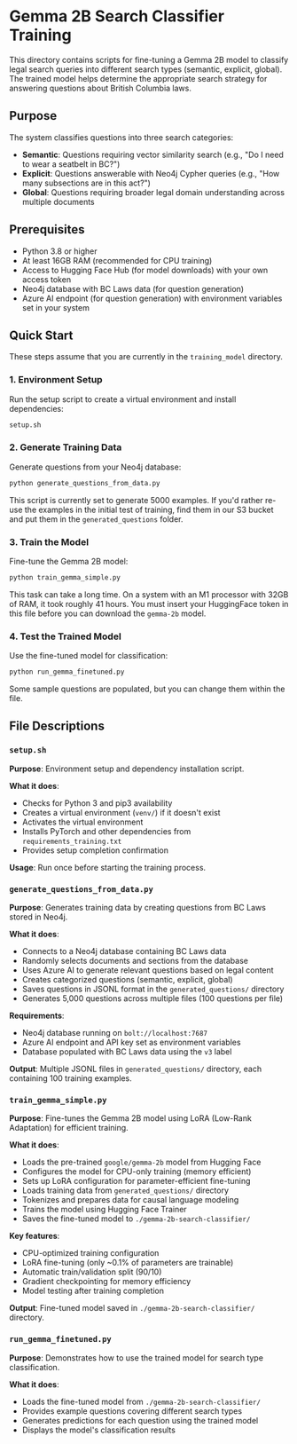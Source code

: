 # Gemma 2B Search Classifier Training

This directory contains scripts for fine-tuning a Gemma 2B model to classify legal search queries into different search types (semantic, explicit, global). The trained model helps determine the appropriate search strategy for answering questions about British Columbia laws.

## Purpose

The system classifies questions into three search categories:

- **Semantic**: Questions requiring vector similarity search (e.g., "Do I need to wear a seatbelt in BC?")
- **Explicit**: Questions answerable with Neo4j Cypher queries (e.g., "How many subsections are in this act?")
- **Global**: Questions requiring broader legal domain understanding across multiple documents

## Prerequisites

- Python 3.8 or higher
- At least 16GB RAM (recommended for CPU training)
- Access to Hugging Face Hub (for model downloads) with your own access token
- Neo4j database with BC Laws data (for question generation)
- Azure AI endpoint (for question generation) with environment variables set in your system

## Quick Start

These steps assume that you are currently in the `training_model` directory.

### 1. Environment Setup

Run the setup script to create a virtual environment and install dependencies:

```bash
setup.sh
```

### 2. Generate Training Data

Generate questions from your Neo4j database:

```bash
python generate_questions_from_data.py
```

This script is currently set to generate 5000 examples.
If you'd rather re-use the examples in the initial test of training, find them in our S3 bucket and put them in the `generated_questions` folder.

### 3. Train the Model

Fine-tune the Gemma 2B model:

```bash
python train_gemma_simple.py
```

This task can take a long time. On a system with an M1 processor with 32GB of RAM, it took roughly 41 hours.
You must insert your HuggingFace token in this file before you can download the `gemma-2b` model.

### 4. Test the Trained Model

Use the fine-tuned model for classification:

```bash
python run_gemma_finetuned.py
```

Some sample questions are populated, but you can change them within the file.

## File Descriptions

### `setup.sh`

**Purpose**: Environment setup and dependency installation script.

**What it does**:

- Checks for Python 3 and pip3 availability
- Creates a virtual environment (`venv/`) if it doesn't exist
- Activates the virtual environment
- Installs PyTorch and other dependencies from `requirements_training.txt`
- Provides setup completion confirmation

**Usage**: Run once before starting the training process.

### `generate_questions_from_data.py`

**Purpose**: Generates training data by creating questions from BC Laws stored in Neo4j.

**What it does**:

- Connects to a Neo4j database containing BC Laws data
- Randomly selects documents and sections from the database
- Uses Azure AI to generate relevant questions based on legal content
- Creates categorized questions (semantic, explicit, global)
- Saves questions in JSONL format in the `generated_questions/` directory
- Generates 5,000 questions across multiple files (100 questions per file)

**Requirements**:

- Neo4j database running on `bolt://localhost:7687`
- Azure AI endpoint and API key set as environment variables
- Database populated with BC Laws data using the `v3` label

**Output**: Multiple JSONL files in `generated_questions/` directory, each containing 100 training examples.

### `train_gemma_simple.py`

**Purpose**: Fine-tunes the Gemma 2B model using LoRA (Low-Rank Adaptation) for efficient training.

**What it does**:

- Loads the pre-trained `google/gemma-2b` model from Hugging Face
- Configures the model for CPU-only training (memory efficient)
- Sets up LoRA configuration for parameter-efficient fine-tuning
- Loads training data from `generated_questions/` directory
- Tokenizes and prepares data for causal language modeling
- Trains the model using Hugging Face Trainer
- Saves the fine-tuned model to `./gemma-2b-search-classifier/`

**Key features**:

- CPU-optimized training configuration
- LoRA fine-tuning (only ~0.1% of parameters are trainable)
- Automatic train/validation split (90/10)
- Gradient checkpointing for memory efficiency
- Model testing after training completion

**Output**: Fine-tuned model saved in `./gemma-2b-search-classifier/` directory.

### `run_gemma_finetuned.py`

**Purpose**: Demonstrates how to use the trained model for search type classification.

**What it does**:

- Loads the fine-tuned model from `./gemma-2b-search-classifier/`
- Provides example questions covering different search types
- Generates predictions for each question using the trained model
- Displays the model's classification results
